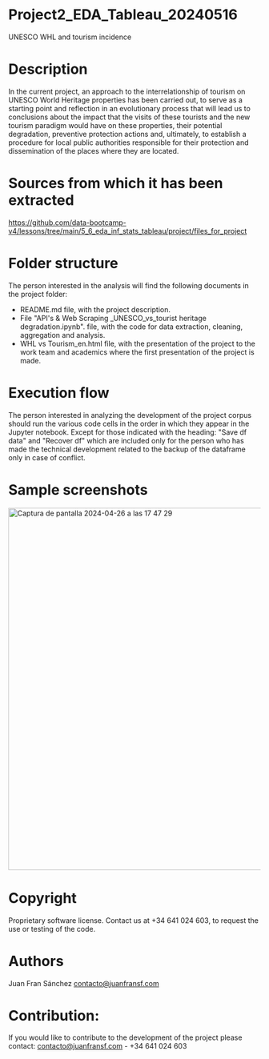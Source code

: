# Project2_EDA_Tableau_20240516

UNESCO WHL and tourism incidence

# Description
In the current project, an approach to the interrelationship of tourism on UNESCO World Heritage properties has been carried out, to serve as a starting point and reflection in an evolutionary process that will lead us to conclusions about the impact that the visits of these tourists and the new tourism paradigm would have on these properties, their potential degradation, preventive protection actions and, ultimately, to establish a procedure for local public authorities responsible for their protection and dissemination of the places where they are located.

# Sources from which it has been extracted

https://github.com/data-bootcamp-v4/lessons/tree/main/5_6_eda_inf_stats_tableau/project/files_for_project

# Folder structure

The person interested in the analysis will find the following documents in the project folder:

- README.md file, with the project description.
- File "API's & Web Scraping _UNESCO_vs_tourist heritage degradation.ipynb". file, with the code for data extraction, cleaning, aggregation and analysis.
- WHL vs Tourism_en.html file, with the presentation of the project to the work team and academics where the first presentation of the project is made.
# Execution flow

The person interested in analyzing the development of the project corpus should run the various code cells in the order in which they appear in the Jupyter notebook.
Except for those indicated with the heading: "Save df data" and "Recover df" which are included only for the person who has made the technical development related to the backup of the dataframe only in case of conflict.

# Sample screenshots

<img width="724" alt="Captura de pantalla 2024-04-26 a las 17 47 29" src="https://github.com/Kabuto4dev/Project-1-Deliverable_20240426/assets/100389319/e79198b7-b089-4c00-8fd5-28b95f95b345">

# Copyright

Proprietary software license. Contact us at +34 641 024 603, to request the use or testing of the code.

# Authors

Juan Fran Sánchez contacto@juanfransf.com

# Contribution: 

If you would like to contribute to the development of the project please contact: 
contacto@juanfransf.com - +34 641 024 603
